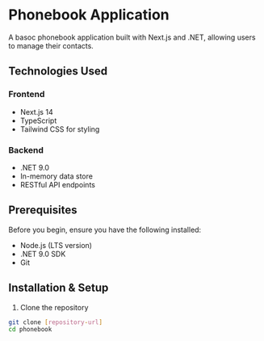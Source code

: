 # Phonebook Application

A basoc phonebook application built with Next.js and .NET, allowing users to manage their contacts.

## Technologies Used

### Frontend

- Next.js 14
- TypeScript
- Tailwind CSS for styling

### Backend

- .NET 9.0
- In-memory data store
- RESTful API endpoints

## Prerequisites

Before you begin, ensure you have the following installed:

- Node.js (LTS version)
- .NET 9.0 SDK
- Git

## Installation & Setup

1. Clone the repository

```bash
git clone [repository-url]
cd phonebook
```

